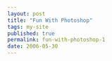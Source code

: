 ```yaml
---
layout: post
title: "Fun With Photoshop"
tags: my-site
published: true
permalink: fun-with-photoshop-1
date: 2006-05-30
---
```



